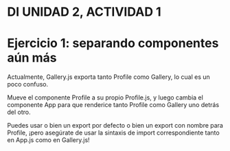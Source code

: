 # DI UNIDAD 2, ACTIVIDAD 1
# Ejercicio 1: separando componentes aún más
Actualmente, Gallery.js exporta tanto Profile como Gallery, lo cual es un poco confuso.

Mueve el componente Profile a su propio Profile.js, y luego cambia el componente App para que renderice tanto Profile como Gallery uno detrás del otro.

Puedes usar o bien un export por defecto o bien un export con nombre para Profile, ¡pero asegúrate de usar la sintaxis de import correspondiente tanto en App.js como en Gallery.js! 
